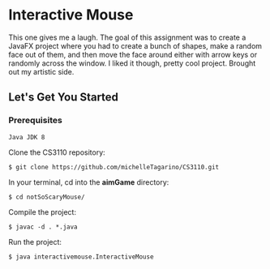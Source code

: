 # Interactive Mouse
This one gives me a laugh. The goal of this assignment was to create a JavaFX project where you had to create a bunch of shapes, make a random face out of them, and then move the face around either with arrow keys or randomly across the window. I liked it though, pretty cool project. Brought out my artistic side.

## Let's Get You Started
### Prerequisites
	
	Java JDK 8

Clone the CS3110 repository:

	$ git clone https://github.com/michelleTagarino/CS3110.git

In your terminal, cd into the **aimGame** directory:

	$ cd notSoScaryMouse/

Compile the project:

	$ javac -d . *.java

Run the project:

	$ java interactivemouse.InteractiveMouse
